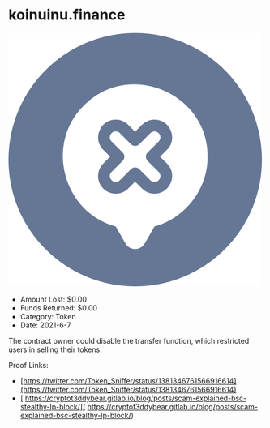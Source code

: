 # koinuinu.finance
![koinuinu.finance](/rektimages/koinuinu.finance.png)
- Amount Lost: $0.00
- Funds Returned: $0.00
- Category: Token
- Date: 2021-6-7

The contract owner could disable the transfer function, which restricted users in selling their tokens.


Proof Links:
- [https://twitter.com/Token_Sniffer/status/1381346761566916614](https://twitter.com/Token_Sniffer/status/1381346761566916614)
- [ https://cryptot3ddybear.gitlab.io/blog/posts/scam-explained-bsc-stealthy-lp-block/]( https://cryptot3ddybear.gitlab.io/blog/posts/scam-explained-bsc-stealthy-lp-block/)


